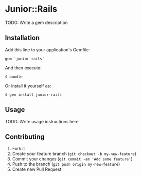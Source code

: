 # Junior::Rails

TODO: Write a gem description

## Installation

Add this line to your application's Gemfile:

    gem 'junior-rails'

And then execute:

    $ bundle

Or install it yourself as:

    $ gem install junior-rails

## Usage

TODO: Write usage instructions here

## Contributing

1. Fork it
2. Create your feature branch (`git checkout -b my-new-feature`)
3. Commit your changes (`git commit -am 'Add some feature'`)
4. Push to the branch (`git push origin my-new-feature`)
5. Create new Pull Request
